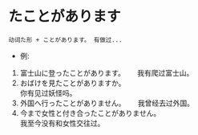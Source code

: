 # たことがあります  
```
动词た形 + ことがあります。 有做过...
```
* 例:  
1. 富士山に登ったことがあります。　　
我有爬过富士山。  
2. おばけを見たことがありますか。  
你有见过妖怪吗。
3. 外国へ行ったことがありません。　　
我曾经去过外国。
4. 今まで女性と付き合ったことがありません。  
我至今没有和女性交往过。  
